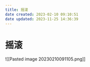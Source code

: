 ```yaml
---
title: 摇滚
date created: 2023-02-10 09:10:51
date updated: 2023-11-25 14:36:39
---
```


# 摇滚

![[Pasted image 20230210091105.png]]
